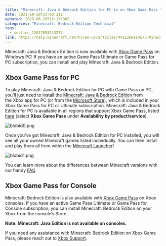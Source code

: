 ```yaml
---
title: "Minecraft: Java & Bedrock Edition for PC is on Xbox Game Pass "
date: 2021-10-28T23:00:31Z
updated: 2023-06-29T16:17:36Z
categories: "Minecraft: Bedrock Edition Technical"
tags:
  - section_12617893243277
link: https://help.minecraft.net/hc/en-us/articles/4412266114573-Minecraft-Java-Bedrock-Edition-for-PC-is-on-Xbox-Game-Pass-
---
```


Minecraft: Java & Bedrock Edition is now available with [Xbox Game Pass](https://www.xbox.com/en-US/xbox-game-pass?xr=shellnav) on Windows PC! If you have an active Game Pass Ultimate or Game Pass for PC subscription, you can install and play Minecraft: Java & Bedrock Edition.

## Xbox Game Pass for PC 

To play Minecraft: Java & Bedrock Edition for PC with Game Pass on PC, you'll just need to install the [Minecraft: Java & Bedrock Edition](https://www.xbox.com/en-us/games/store/minecraft-java-bedrock-edition-for-pc/9nxp44l49shj) from the Xbox app for PC (or from the [Microsoft Store](https://www.microsoft.com/en-ms/p/minecraft-java-bedrock-edition-for-pc/9nxp44l49shj)), which is included in your Xbox Game Pass for PC or Ultimate subscription. Minecraft: Java & Bedrock Edition for PC is available in all regions that support Xbox Game Pass, listed [here](https://www.xbox.com/en-US/regions) (select **Xbox Game Pass** under **Availability by product/service**). 

![blobid0.png](https://minecrafthelp.zendesk.com/hc/article_attachments/4412266061837)

Once you’ve got Minecraft: Java & Bedrock Edition for PC installed, you will see all your owned Minecraft games listed individually. You can then install and play them all from within the [Minecraft Launcher](./Minecraft-Launcher-for-Windows.md)!

![blobid1.png](https://minecrafthelp.zendesk.com/hc/article_attachments/4412261712781)

You can learn more about the differences between Minecraft versions with our handy [FAQ](../Community-Guides/Differences-Between-Minecraft-Java-Edition-and-Minecraft-Bedrock-Edition.md).

## Xbox Game Pass for Console 

Minecraft: Bedrock Edition is also available with [Xbox Game Pass](https://www.xbox.com/en-US/xbox-game-pass?xr=shellnav) on Xbox consoles. If you have an active Game Pass Ultimate or Game Pass for Console subscription, you can install Minecraft: Bedrock Edition on your Xbox from the console’s Store.

**Note: Minecraft: Java Edition is not available on consoles.** 

If you need any assistance with Minecraft: Bedrock Edition on Xbox Game Pass, please reach out to [Xbox Support](https://support.xbox.com/en-US/).
